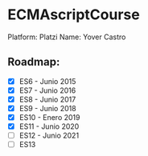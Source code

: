 # ECMAscriptCourse

Platform: Platzi
Name: Yover Castro

## Roadmap:

- [x] ES6 - Junio 2015
- [x] ES7 - Junio 2016
- [x] ES8 - Junio 2017
- [x] ES9 - Junio 2018
- [x] ES10 - Enero 2019
- [x] ES11 - Junio 2020
- [ ] ES12 - Junio 2021
- [ ] ES13